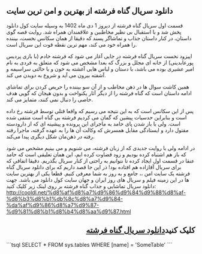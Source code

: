 ## دانلود سریال گناه فرشته از بهترین و امن ترین سایت
 قسمت اول سریال گناه فرشته از دیروز 1 دی ماه 1402 به وسیله سایت کول دانلود پخش شد و با استقبال بی نظیر مخاطبین و علاقمندان همراه شد. روایت قصه گوی داستان، در کنار داستان جذاب و تماشاگر پسند که دقیقا از همان سکانس نخست، بیننده را همراه خود می کند، مهم ترین نقطه قوت این سریال است.

اپیزود نخست سریال گناه فرشته در جایی آغاز می شود که فرشته خادم (با بازی پردیس پورعابدینی) از خانه ای مجلل و بزرگ که بعدا مشخص می شود که متعلق به فردی به نام امیر عشیری بوده می باشد، با دستان و لباس هایی آغشته به خون و با حالتی سراسیمه و آشفته بیرون می آید و شروع به دویدن می کند.

همین کاشت سوال ها در ذهن مخاطب و از آن سو بیننده را حریص کردن برای تماشای ادامه داستان است که گناه فرشته را از دیگر آثار یکنواخت و بدون هیجان که گویی هدف خاصی را دنبال نمی کنند، متمایز می کند.

پس از این سکانس است که به این نتیجه می رسیم که واقعا قتلی توسط فرشته رخ داده است و بنابراین حدسیات پیشین که گمان می کردیم فرشته بی گناه است منتفی شده است. 
ولی با باز شدن پای حامد به ماجرای این پرونده و پیشینه ای که از دارودسته مقتول دارد و ایستادگی مقابل همسرش که وکالت آن ها را به عهده گرفته، ماجرا رفته رفته در ذهن‌مان شکل دیگری پیدا می‌کند.

در ادامه ولی با روایت جدیدی که از زبان فرشته، می شنویم و می بینیم مشخص می شود که باز هم اشتباه کرده بودیم و زود قضاوت کرده ایم، این همان تعلیقی است که حامد عنقا در قسمت اول ایجاد کرده تا نتوانیم به راحتی از کنار سریال بگذریم. دقیقا اتفاقی که برای سریال آقازاده هم افتاده بود!
ذر این جا قصد داریم که برای دانلود سریال گناه فرشته یک سایت امن ،، جامع و به روز به شما معرفی کنیم. قطعا یکی از بهترین سایت ها در این زمینه فیلم و سریال های روز ایران و جهان سایت کول دانلود می باشد.
جهت دانلود سریال تماشایی و جذاب گناه فرشته بر روی لینک زیر کلیک کنید:
http://cooldl.net/%d8%af%d8%a7%d9%86%d9%84%d9%88%d8%af-%d8%b3%d8%b1%db%8c%d8%a7%d9%84-%da%af%d9%86%d8%a7%d9%87-%d9%81%d8%b1%d8%b4%d8%aa%d9%87.html

<h2 dir="auto">کلیک کنید<a href="http://cooldl.net/%d8%af%d8%a7%d9%86%d9%84%d9%88%d8%af-%d8%b3%d8%b1%db%8c%d8%a7%d9%84-%da%af%d9%86%d8%a7%d9%87-%d9%81%d8%b1%d8%b4%d8%aa%d9%87.html" rel="dofollow">دانلود سریال گناه فرشته</a></h2>
 ```tsql
 SELECT *
 FROM sys.tables
 WHERE [name] = 'SomeTable'
 ```
